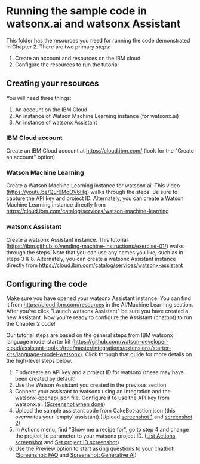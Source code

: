 # Running the sample code in watsonx.ai and watsonx Assistant

This folder has the resources you need for running the code demonstrated in Chapter 2.  There are two primary steps:
1. Create an account and resources on the IBM cloud
2. Configure the resources to run the tutorial

## Creating your resources
You will need three things:
1. An account on the IBM Cloud
2. An instance of Watson Machine Learning instance (for watsonx.ai)
3. An instance of watsonx Assistant

### IBM Cloud account
Create an IBM Cloud account at https://cloud.ibm.com/ (look for the "Create an account" option)

### Watson Machine Learning
Create a Watson Machine Learning instance for watsonx.ai.  This video (https://youtu.be/QLr6MoOV6Hg) walks through the steps.  Be sure to capture the API key and project ID.
Alternately, you can create a Watson Machine Learning instance directly from https://cloud.ibm.com/catalog/services/watson-machine-learning

### watsonx Assistant
Create a watsonx Assistant instance.  This tutorial (https://ibm.github.io/vending-machine-instructions/exercise-01/) walks through the steps.  Note that you can use any names you like, such as in steps 3 & 8.
Alternately, you can create a watsonx Assistant instance directly from https://cloud.ibm.com/catalog/services/watsonx-assistant

## Configuring the code
Make sure you have opened your watsonx Assistant instance.  You can find it from https://cloud.ibm.com/resources in the AI/Machine Learning section.  After you've click "Launch watsonx Assistant" be sure you have created a new Assistant.  Now you're ready to configure the Assistant (chatbot) to run the Chapter 2 code!

Our tutorial steps are based on the general steps from IBM watsonx language model starter kit (https://github.com/watson-developer-cloud/assistant-toolkit/tree/master/integrations/extensions/starter-kits/language-model-watsonx). Click through that guide for more details on the high-level steps below.
1. Find/create an API key and a project ID for watsonx (these may have been created by default)
2. Use the Watson Assistant you created in the previous section
3. Connect your assistant to watsonx using an Integration and the watsonx-openapi.json file.  Configure it to use the API key from watsonx.ai. ([Screenshot when done](images/configure-watsonx-extension.png))
4. Upload the sample assistant code from CakeBot-action.json (this overwrites your 'empty' assistant).(Upload [screenshot 1](images/upload-assistant-step-1.png) and [screenshot 2](images/upload-assistant-step-2.png))
5. In Actions menu, find "Show me a recipe for", go to step 4 and change the project_id parameter to your watsonx project ID. ([List Actions screenshot](images/list-of-actions.png) and [Set project ID screenshot](images/set-project-id.png))
6. Use the Preview option to start asking questions to your chatbot! ([Screenshot: FAQ](images/preview-page-1.png) and [Screenshot: Generative AI](images/preview-page-2.png))
